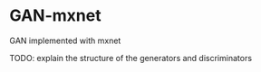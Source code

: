 # GAN-mxnet
GAN implemented with mxnet

TODO:
explain the structure of the generators and discriminators
